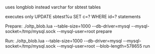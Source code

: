 uses longblob instead varchar for sbtest tables

executes only UPDATE sbtest%u SET c=? WHERE id=? statements

Prepare:
./oltp_blob.lua --table-size=1000 --db-driver=mysql --mysql-socket=/tmp/mysql.sock --mysql-user=root prepare 

Run:
./oltp_blob.lua --table-size=1000 --db-driver=mysql --mysql-socket=/tmp/mysql.sock --mysql-user=root --blob-length=578655 run
